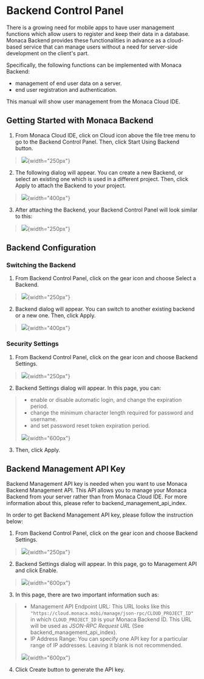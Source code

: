Backend Control Panel
=====================

There is a growing need for mobile apps to have user management
functions which allow users to register and keep their data in a
database. Monaca Backend provides these functionalities in advance as a
cloud-based service that can manage users without a need for server-side
development on the client's part.

Specifically, the following functions can be implemented with Monaca
Backend:

-   management of end user data on a server.
-   end user registration and authentication.

This manual will show user management from the Monaca Cloud IDE.

Getting Started with Monaca Backend
-----------------------------------

1.  From Monaca Cloud IDE, click on Cloud icon above the file tree menu
    to go to the Backend Control Panel. Then, click Start Using Backend
    button.

> ![](images/control_panel/1.png){width="250px"}

2.  The following dialog will appear. You can create a new Backend, or
    select an existing one which is used in a different project. Then,
    click Apply to attach the Backend to your project.

> ![](images/control_panel/2.png){width="400px"}

3.  After attaching the Backend, your Backend Control Panel will look
    similar to this:

> ![](images/control_panel/3.png){width="250px"}

Backend Configuration
---------------------

### Switching the Backend

1.  From Backend Control Panel, click on the gear icon and choose
    Select a Backend.

> ![](images/control_panel/25.png){width="250px"}

2.  Backend dialog will appear. You can switch to another existing
    backend or a new one. Then, click Apply.

> ![](images/control_panel/26.png){width="400px"}

### Security Settings

1.  From Backend Control Panel, click on the gear icon and choose
    Backend Settings.

> ![](images/control_panel/27.png){width="250px"}

2.  Backend Settings dialog will appear. In this page, you can:

> -   enable or disable automatic login, and change the expiration
>     period.
> -   change the minimum character length required for password and
>     username.
> -   and set password reset token expiration period.
>
> ![](images/control_panel/28.png){width="600px"}

3.  Then, click Apply.

Backend Management API Key
--------------------------

Backend Management API key is needed when you want to use Monaca Backend
Management API. This API allows you to manage your Monaca Backend from
your server rather than from Monaca Cloud IDE. For more information
about this, please refer to backend\_management\_api\_index.

In order to get Backend Management API key, please follow the
instruction below:

1.  From Backend Control Panel, click on the gear icon and choose
    Backend Settings.

> ![](images/control_panel/29.png){width="250px"}

2.  Backend Settings dialog will appear. In this page, go to
    Management API and click Enable.

> ![](images/control_panel/30.png){width="600px"}

3.  In this page, there are two important information such as:

> -   Management API Endpoint URL: This URL looks like this
>     `"https://cloud.monaca.mobi/manage/json-rpc/CLOUD_PROJECT_ID"` in
>     which `CLOUD_PROJECT_ID` is your Monaca Backend ID. This URL will
>     be used as *JSON-RPC Request URL* (See
>     backend\_management\_api\_index).
> -   IP Address Range: You can specify one API key for a particular
>     range of IP addresses. Leaving it blank is not recommended.
>
> ![](images/control_panel/31.png){width="600px"}

4.  Click Create button to generate the API key.


